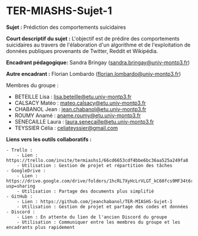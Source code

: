 # TER-MIASHS-Sujet-1

**Sujet :** Prédiction des comportements suicidaires

**Court descriptif du sujet :** L'objectif est de prédire des comportements suicidaires au travers de l'élaboration d'un algorithme et de l'exploitation de données publiques provenants de Twitter, Reddit et Wikipédia.

**Encadrant pédagogique:** Sandra Bringay (sandra.bringay@univ-montp3.fr)

**Autre encadrant :** Florian Lombardo (florian.lombardo@univ-montp3.fr)

Membres du groupe :

- BETEILLE Lisa : lisa.beteille@etu.univ-montp3.fr
- CALSACY Matéo : mateo.calsacy@etu.univ-montp3.fr
- CHABANOL Jean : jean.chabanol@etu.univ-montp3.fr
- ROUMY Anamé : aname.roumy@etu.univ-montp3.fr
- SENECAILLE Laura : laura.senecaille@etu.univ-montp3.fr
- TEYSSIER Célia : celiateyssier@gmail.com


**Liens vers les outils collaboratifs :**

    - Trello : 
        - Lien : https://trello.com/invite/termiashs1/66cd6653cdf4bbe6bc36aa525a249fa8
        - Utilisation : Gestion de projet et répartition des tâches
    - GoogleDrive : 
        - Lien : https://drive.google.com/drive/folders/1hcRL7XyHcLrVLGT_kC60fcs9MF34t6rU?usp=sharing
        - Utilisation : Partage des documents plus simplifié
    - GitHub : 
        - Lien : https://github.com/jeanchabanol/TER-MIASHS-Sujet-1
        - Utilisation : Gestion de projet et partage des codes et données
    - Discord :
        - Lien : En attente du lien de l'ancien Discord du groupe
        - Utilisation : Communiquer entre les membres du groupe et les encadrants plus rapidement
